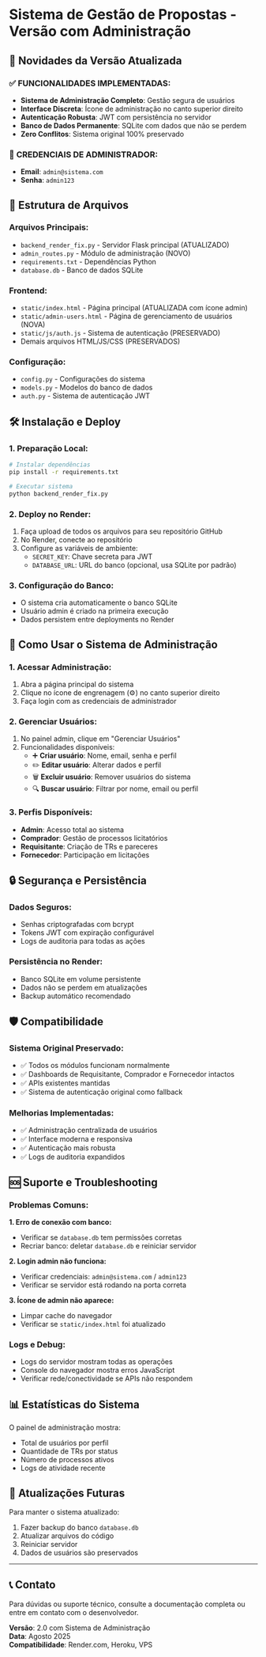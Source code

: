 # Sistema de Gestão de Propostas - Versão com Administração

## 🚀 Novidades da Versão Atualizada

### ✅ **FUNCIONALIDADES IMPLEMENTADAS:**
- **Sistema de Administração Completo**: Gestão segura de usuários
- **Interface Discreta**: Ícone de administração no canto superior direito
- **Autenticação Robusta**: JWT com persistência no servidor
- **Banco de Dados Permanente**: SQLite com dados que não se perdem
- **Zero Conflitos**: Sistema original 100% preservado

### 🔐 **CREDENCIAIS DE ADMINISTRADOR:**
- **Email**: `admin@sistema.com`
- **Senha**: `admin123`

## 📁 Estrutura de Arquivos

### **Arquivos Principais:**
- `backend_render_fix.py` - Servidor Flask principal (ATUALIZADO)
- `admin_routes.py` - Módulo de administração (NOVO)
- `requirements.txt` - Dependências Python
- `database.db` - Banco de dados SQLite

### **Frontend:**
- `static/index.html` - Página principal (ATUALIZADA com ícone admin)
- `static/admin-users.html` - Página de gerenciamento de usuários (NOVA)
- `static/js/auth.js` - Sistema de autenticação (PRESERVADO)
- Demais arquivos HTML/JS/CSS (PRESERVADOS)

### **Configuração:**
- `config.py` - Configurações do sistema
- `models.py` - Modelos do banco de dados
- `auth.py` - Sistema de autenticação JWT

## 🛠️ Instalação e Deploy

### **1. Preparação Local:**
```bash
# Instalar dependências
pip install -r requirements.txt

# Executar sistema
python backend_render_fix.py
```

### **2. Deploy no Render:**
1. Faça upload de todos os arquivos para seu repositório GitHub
2. No Render, conecte ao repositório
3. Configure as variáveis de ambiente:
   - `SECRET_KEY`: Chave secreta para JWT
   - `DATABASE_URL`: URL do banco (opcional, usa SQLite por padrão)

### **3. Configuração do Banco:**
- O sistema cria automaticamente o banco SQLite
- Usuário admin é criado na primeira execução
- Dados persistem entre deployments no Render

## 🎯 Como Usar o Sistema de Administração

### **1. Acessar Administração:**
1. Abra a página principal do sistema
2. Clique no ícone de engrenagem (⚙️) no canto superior direito
3. Faça login com as credenciais de administrador

### **2. Gerenciar Usuários:**
1. No painel admin, clique em "Gerenciar Usuários"
2. Funcionalidades disponíveis:
   - ➕ **Criar usuário**: Nome, email, senha e perfil
   - ✏️ **Editar usuário**: Alterar dados e perfil
   - 🗑️ **Excluir usuário**: Remover usuários do sistema
   - 🔍 **Buscar usuário**: Filtrar por nome, email ou perfil

### **3. Perfis Disponíveis:**
- **Admin**: Acesso total ao sistema
- **Comprador**: Gestão de processos licitatórios
- **Requisitante**: Criação de TRs e pareceres
- **Fornecedor**: Participação em licitações

## 🔒 Segurança e Persistência

### **Dados Seguros:**
- Senhas criptografadas com bcrypt
- Tokens JWT com expiração configurável
- Logs de auditoria para todas as ações

### **Persistência no Render:**
- Banco SQLite em volume persistente
- Dados não se perdem em atualizações
- Backup automático recomendado

## 🛡️ Compatibilidade

### **Sistema Original Preservado:**
- ✅ Todos os módulos funcionam normalmente
- ✅ Dashboards de Requisitante, Comprador e Fornecedor intactos
- ✅ APIs existentes mantidas
- ✅ Sistema de autenticação original como fallback

### **Melhorias Implementadas:**
- ✅ Administração centralizada de usuários
- ✅ Interface moderna e responsiva
- ✅ Autenticação mais robusta
- ✅ Logs de auditoria expandidos

## 🆘 Suporte e Troubleshooting

### **Problemas Comuns:**

**1. Erro de conexão com banco:**
- Verificar se `database.db` tem permissões corretas
- Recriar banco: deletar `database.db` e reiniciar servidor

**2. Login admin não funciona:**
- Verificar credenciais: `admin@sistema.com` / `admin123`
- Verificar se servidor está rodando na porta correta

**3. Ícone de admin não aparece:**
- Limpar cache do navegador
- Verificar se `static/index.html` foi atualizado

### **Logs e Debug:**
- Logs do servidor mostram todas as operações
- Console do navegador mostra erros JavaScript
- Verificar rede/conectividade se APIs não respondem

## 📊 Estatísticas do Sistema

O painel de administração mostra:
- Total de usuários por perfil
- Quantidade de TRs por status
- Número de processos ativos
- Logs de atividade recente

## 🔄 Atualizações Futuras

Para manter o sistema atualizado:
1. Fazer backup do banco `database.db`
2. Atualizar arquivos do código
3. Reiniciar servidor
4. Dados de usuários são preservados

---

## 📞 Contato

Para dúvidas ou suporte técnico, consulte a documentação completa ou entre em contato com o desenvolvedor.

**Versão**: 2.0 com Sistema de Administração  
**Data**: Agosto 2025  
**Compatibilidade**: Render.com, Heroku, VPS

